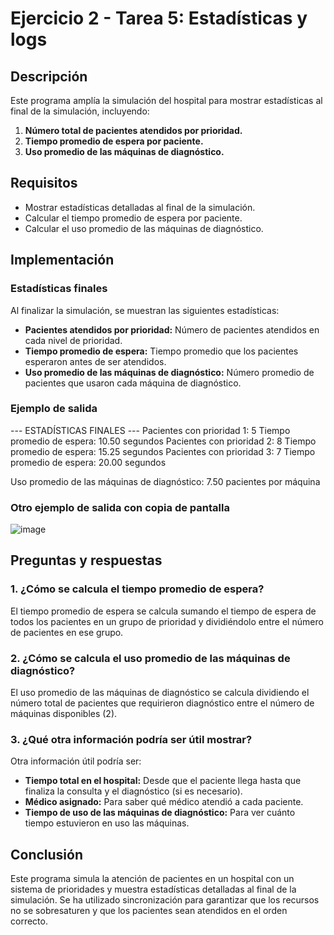 # Ejercicio 2 - Tarea 5: Estadísticas y logs

## Descripción
Este programa amplía la simulación del hospital para mostrar estadísticas al final de la simulación, incluyendo:
1. **Número total de pacientes atendidos por prioridad.**
2. **Tiempo promedio de espera por paciente.**
3. **Uso promedio de las máquinas de diagnóstico.**

## Requisitos
- Mostrar estadísticas detalladas al final de la simulación.
- Calcular el tiempo promedio de espera por paciente.
- Calcular el uso promedio de las máquinas de diagnóstico.

## Implementación

### Estadísticas finales
Al finalizar la simulación, se muestran las siguientes estadísticas:
- **Pacientes atendidos por prioridad:** Número de pacientes atendidos en cada nivel de prioridad.
- **Tiempo promedio de espera:** Tiempo promedio que los pacientes esperaron antes de ser atendidos.
- **Uso promedio de las máquinas de diagnóstico:** Número promedio de pacientes que usaron cada máquina de diagnóstico.

### Ejemplo de salida
--- ESTADÍSTICAS FINALES ---
Pacientes con prioridad 1: 5
Tiempo promedio de espera: 10.50 segundos
Pacientes con prioridad 2: 8
Tiempo promedio de espera: 15.25 segundos
Pacientes con prioridad 3: 7
Tiempo promedio de espera: 20.00 segundos

Uso promedio de las máquinas de diagnóstico: 7.50 pacientes por máquina

### Otro ejemplo de salida con copia de pantalla
![image](https://github.com/user-attachments/assets/319be9e9-7da8-4df0-a917-36f13636b790)



## Preguntas y respuestas

### 1. ¿Cómo se calcula el tiempo promedio de espera?
El tiempo promedio de espera se calcula sumando el tiempo de espera de todos los pacientes en un grupo de prioridad y dividiéndolo entre el número de pacientes en ese grupo.

### 2. ¿Cómo se calcula el uso promedio de las máquinas de diagnóstico?
El uso promedio de las máquinas de diagnóstico se calcula dividiendo el número total de pacientes que requirieron diagnóstico entre el número de máquinas disponibles (2).

### 3. ¿Qué otra información podría ser útil mostrar?
Otra información útil podría ser:
- **Tiempo total en el hospital:** Desde que el paciente llega hasta que finaliza la consulta y el diagnóstico (si es necesario).
- **Médico asignado:** Para saber qué médico atendió a cada paciente.
- **Tiempo de uso de las máquinas de diagnóstico:** Para ver cuánto tiempo estuvieron en uso las máquinas.

## Conclusión
Este programa simula la atención de pacientes en un hospital con un sistema de prioridades y muestra estadísticas detalladas al final de la simulación. Se ha utilizado sincronización para garantizar que los recursos no se sobresaturen y que los pacientes sean atendidos en el orden correcto.
